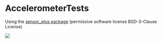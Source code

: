 # AccelerometerTests


Using the [sensor_plus package](https://pub.dev/packages/sensors_plus) (permissive software license BSD-3-Clause License)

<img src="demo.gif">

